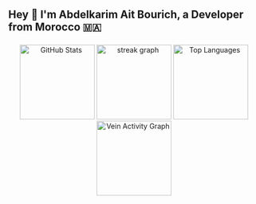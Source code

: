 <h2 align="left">Hey 👋 I'm Abdelkarim Ait Bourich, a Developer from Morocco 🇲🇦</h2>


###

<div align="center">
  <img src="https://github-readme-stats.vercel.app/api?username=VeinDevTtv&show_icons=true&include_all_commits=true&count_private=true&theme=radical" height="150" alt="GitHub Stats" />
  <img src="https://streak-stats.demolab.com?user=VeinDevTtv&locale=en&mode=weekly&theme=radical&hide_border=false&border_radius=5" height="150" alt="streak graph"  />
  <img src="https://github-readme-stats.vercel.app/api/top-langs?username=VeinDevTtv&layout=compact&langs_count=8&theme=radical" height="150" alt="Top Languages" />
  <img src="https://github-readme-activity-graph.vercel.app/graph?username=VeinDevTtv&theme=redical" height="150" alt="Vein Activity Graph" />
</div>

###
